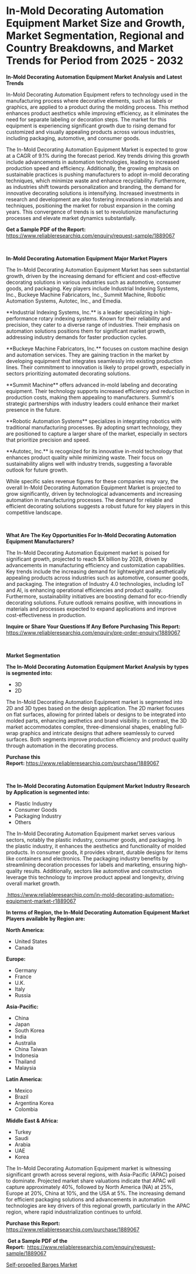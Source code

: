 <p><h1>In-Mold Decorating Automation Equipment Market Size and Growth, Market Segmentation, Regional and Country Breakdowns, and Market Trends for Period from 2025 -  2032</h1></p><p><strong>In-Mold Decorating Automation Equipment Market Analysis and Latest Trends</strong></p>
<p><p>In-Mold Decorating Automation Equipment refers to technology used in the manufacturing process where decorative elements, such as labels or graphics, are applied to a product during the molding process. This method enhances product aesthetics while improving efficiency, as it eliminates the need for separate labeling or decoration steps. The market for this equipment is experiencing significant growth due to rising demand for customized and visually appealing products across various industries, including packaging, automotive, and consumer goods.</p><p>The In-Mold Decorating Automation Equipment Market is expected to grow at a CAGR of 9.1% during the forecast period. Key trends driving this growth include advancements in automation technologies, leading to increased production speed and efficiency. Additionally, the growing emphasis on sustainable practices is pushing manufacturers to adopt in-mold decorating techniques, which minimize waste and enhance recyclability. Furthermore, as industries shift towards personalization and branding, the demand for innovative decorating solutions is intensifying. Increased investments in research and development are also fostering innovations in materials and techniques, positioning the market for robust expansion in the coming years. This convergence of trends is set to revolutionize manufacturing processes and elevate market dynamics substantially.</p></p>
<p><strong>Get a Sample PDF of the Report:&nbsp;</strong> <a href="https://www.reliableresearchiq.com/enquiry/request-sample/1889067?utm_campaign=3500&utm_medium=2&utm_source=Github&utm_content=ia&utm_term=28032025&utm_id=in-mold-decorating-automation-equipment">https://www.reliableresearchiq.com/enquiry/request-sample/1889067</a></p>
<p>&nbsp;</p>
<p><strong>In-Mold Decorating Automation Equipment Major Market Players</strong></p>
<p><p>The In-Mold Decorating Automation Equipment Market has seen substantial growth, driven by the increasing demand for efficient and cost-effective decorating solutions in various industries such as automotive, consumer goods, and packaging. Key players include Industrial Indexing Systems, Inc., Buckeye Machine Fabricators, Inc., Summit Machine, Robotic Automation Systems, Autotec, Inc., and Emedia.</p><p>**Industrial Indexing Systems, Inc.** is a leader specializing in high-performance rotary indexing systems. Known for their reliability and precision, they cater to a diverse range of industries. Their emphasis on automation solutions positions them for significant market growth, addressing industry demands for faster production cycles.</p><p>**Buckeye Machine Fabricators, Inc.** focuses on custom machine design and automation services. They are gaining traction in the market by developing equipment that integrates seamlessly into existing production lines. Their commitment to innovation is likely to propel growth, especially in sectors prioritizing automated decorating solutions.</p><p>**Summit Machine** offers advanced in-mold labeling and decorating equipment. Their technology supports increased efficiency and reduction in production costs, making them appealing to manufacturers. Summit's strategic partnerships with industry leaders could enhance their market presence in the future.</p><p>**Robotic Automation Systems** specializes in integrating robotics with traditional manufacturing processes. By adopting smart technology, they are positioned to capture a larger share of the market, especially in sectors that prioritize precision and speed.</p><p>**Autotec, Inc.** is recognized for its innovative in-mold technology that enhances product quality while minimizing waste. Their focus on sustainability aligns well with industry trends, suggesting a favorable outlook for future growth.</p><p>While specific sales revenue figures for these companies may vary, the overall In-Mold Decorating Automation Equipment Market is projected to grow significantly, driven by technological advancements and increasing automation in manufacturing processes. The demand for reliable and efficient decorating solutions suggests a robust future for key players in this competitive landscape.</p></p>
<p>&nbsp;</p>
<p><strong>What Are The Key Opportunities For In-Mold Decorating Automation Equipment Manufacturers?</strong></p>
<p><p>The In-Mold Decorating Automation Equipment market is poised for significant growth, projected to reach $X billion by 2028, driven by advancements in manufacturing efficiency and customization capabilities. Key trends include the increasing demand for lightweight and aesthetically appealing products across industries such as automotive, consumer goods, and packaging. The integration of Industry 4.0 technologies, including IoT and AI, is enhancing operational efficiencies and product quality. Furthermore, sustainability initiatives are boosting demand for eco-friendly decorating solutions. Future outlook remains positive, with innovations in materials and processes expected to expand applications and improve cost-effectiveness in production.</p></p>
<p><strong>Inquire or Share Your Questions If Any Before Purchasing This Report:</strong> <a href="https://www.reliableresearchiq.com/enquiry/pre-order-enquiry/1889067?utm_campaign=3500&utm_medium=2&utm_source=Github&utm_content=ia&utm_term=28032025&utm_id=in-mold-decorating-automation-equipment">https://www.reliableresearchiq.com/enquiry/pre-order-enquiry/1889067</a></p>
<p>&nbsp;</p>
<p><strong>Market Segmentation</strong></p>
<p><strong>The In-Mold Decorating Automation Equipment Market Analysis by types is segmented into:</strong></p>
<p><ul><li>3D</li><li>2D</li></ul></p>
<p><p>The In-Mold Decorating Automation Equipment market is segmented into 2D and 3D types based on the design application. The 2D market focuses on flat surfaces, allowing for printed labels or designs to be integrated into molded parts, enhancing aesthetics and brand visibility. In contrast, the 3D market accommodates complex, three-dimensional shapes, enabling full-wrap graphics and intricate designs that adhere seamlessly to curved surfaces. Both segments improve production efficiency and product quality through automation in the decorating process.</p></p>
<p><strong>Purchase this Report:&nbsp;</strong><a href="https://www.reliableresearchiq.com/purchase/1889067?utm_campaign=3500&utm_medium=2&utm_source=Github&utm_content=ia&utm_term=28032025&utm_id=in-mold-decorating-automation-equipment">https://www.reliableresearchiq.com/purchase/1889067</a></p>
<p>&nbsp;</p>
<p><strong>The In-Mold Decorating Automation Equipment Market Industry Research by Application is segmented into:</strong></p>
<p><ul><li>Plastic Industry</li><li>Consumer Goods</li><li>Packaging Industry</li><li>Others</li></ul></p>
<p><p>The In-Mold Decorating Automation Equipment market serves various sectors, notably the plastic industry, consumer goods, and packaging. In the plastic industry, it enhances the aesthetics and functionality of molded products. In consumer goods, it provides vibrant, durable designs for items like containers and electronics. The packaging industry benefits by streamlining decoration processes for labels and marketing, ensuring high-quality results. Additionally, sectors like automotive and construction leverage this technology to improve product appeal and longevity, driving overall market growth.</p></p>
<p><a href="https://www.reliableresearchiq.com/in-mold-decorating-automation-equipment-market-r1889067?utm_campaign=3500&utm_medium=2&utm_source=Github&utm_content=ia&utm_term=28032025&utm_id=in-mold-decorating-automation-equipment">&nbsp;https://www.reliableresearchiq.com/in-mold-decorating-automation-equipment-market-r1889067</a></p>
<p><strong>In terms of Region, the In-Mold Decorating Automation Equipment Market Players available by Region are:</strong></p>
<p>
    <p> <strong> North America: </strong>
        <ul>
            <li>United States</li>
            <li>Canada</li>
        </ul>
        </p> 
    <p> <strong> Europe: </strong>
        <ul>
            <li>Germany</li>
            <li>France</li>
            <li>U.K.</li>
            <li>Italy</li>
            <li>Russia</li>
        </ul>
        </p> 
    <p> <strong> Asia-Pacific: </strong>
        <ul>
            <li>China</li>
            <li>Japan</li>
            <li>South Korea</li>
            <li>India</li>
            <li>Australia</li>
            <li>China Taiwan</li>
            <li>Indonesia</li>
            <li>Thailand</li>
            <li>Malaysia</li>
        </ul>
        </p> 
    <p> <strong> Latin America: </strong>
        <ul>
            <li>Mexico</li>
            <li>Brazil</li>
            <li>Argentina Korea</li>
            <li>Colombia</li>
        </ul>
        </p> 
    <p> <strong> Middle East & Africa: </strong>
        <ul>
            <li>Turkey</li>
            <li>Saudi</li>
            <li>Arabia</li>
            <li>UAE</li>
            <li>Korea</li>
        </ul>
    </p>
    </p>
<p><p>The In-Mold Decorating Automation Equipment market is witnessing significant growth across several regions, with Asia-Pacific (APAC) poised to dominate. Projected market share valuations indicate that APAC will capture approximately 40%, followed by North America (NA) at 25%, Europe at 20%, China at 10%, and the USA at 5%. The increasing demand for efficient packaging solutions and advancements in automation technologies are key drivers of this regional growth, particularly in the APAC region, where rapid industrialization continues to unfold.</p></p>
<p><strong>Purchase this Report: </strong><a href="https://www.reliableresearchiq.com/purchase/1889067?utm_campaign=3500&utm_medium=2&utm_source=Github&utm_content=ia&utm_term=28032025&utm_id=in-mold-decorating-automation-equipment">https://www.reliableresearchiq.com/purchase/1889067</a></p>
<p>&nbsp;<strong>Get a Sample PDF of the Report:&nbsp;&nbsp;</strong><a href="https://www.reliableresearchiq.com/enquiry/request-sample/1889067?utm_campaign=3500&utm_medium=2&utm_source=Github&utm_content=ia&utm_term=28032025&utm_id=in-mold-decorating-automation-equipment">https://www.reliableresearchiq.com/enquiry/request-sample/1889067</a></p>
<p><strong></strong></p>
<p><p><a href="https://github.com/sharphadan/Market-Research-Report-List-1/blob/main/self-propelled-barges-market.md?utm_campaign=3500&utm_medium=2&utm_source=Github&utm_content=ia&utm_term=28032025&utm_id=in-mold-decorating-automation-equipment">Self-propelled Barges Market</a></p></p>